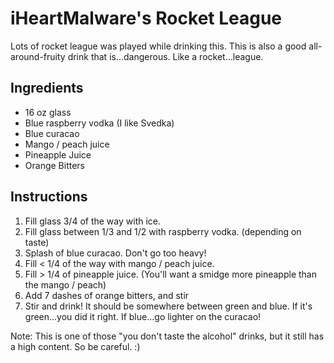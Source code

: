 # iHeartMalware's Rocket League

Lots of rocket league was played while drinking this. This is also a good all-around-fruity drink that is...dangerous. Like a rocket...league.

## Ingredients

- 16 oz glass
- Blue raspberry vodka (I like Svedka)
- Blue curacao
- Mango / peach juice
- Pineapple Juice
- Orange Bitters

## Instructions

1. Fill glass 3/4 of the way with ice.
2. Fill glass between 1/3 and 1/2 with raspberry vodka. (depending on taste)
3. Splash of blue curacao. Don't go too heavy!
4. Fill < 1/4 of the way with mango / peach juice.
5. Fill > 1/4 of pineapple juice. (You'll want a smidge more pineapple than the mango / peach)
6. Add 7 dashes of orange bitters, and stir
7. Stir and drink! It should be somewhere between green and blue. If it's green...you did it right. If blue...go lighter on the curacao!

Note: This is one of those "you don't taste the alcohol" drinks, but it still has a high content. So be careful. :)
